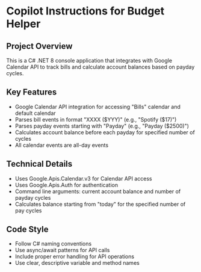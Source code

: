 # Copilot Instructions for Budget Helper

<!-- Use this file to provide workspace-specific custom instructions to Copilot. For more details, visit https://code.visualstudio.com/docs/copilot/copilot-customization#_use-a-githubcopilotinstructionsmd-file -->

## Project Overview
This is a C# .NET 8 console application that integrates with Google Calendar API to track bills and calculate account balances based on payday cycles.

## Key Features
- Google Calendar API integration for accessing "Bills" calendar and default calendar
- Parses bill events in format "XXXX ($YYY)" (e.g., "Spotify ($17)")
- Parses payday events starting with "Payday" (e.g., "Payday ($2500)")
- Calculates account balance before each payday for specified number of cycles
- All calendar events are all-day events

## Technical Details
- Uses Google.Apis.Calendar.v3 for Calendar API access
- Uses Google.Apis.Auth for authentication
- Command line arguments: current account balance and number of payday cycles
- Calculates balance starting from "today" for the specified number of pay cycles

## Code Style
- Follow C# naming conventions
- Use async/await patterns for API calls
- Include proper error handling for API operations
- Use clear, descriptive variable and method names
